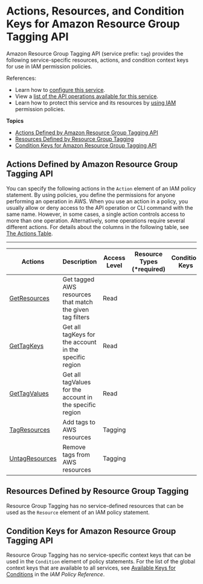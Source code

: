 # Actions, Resources, and Condition Keys for Amazon Resource Group Tagging API<a name="list_amazonresourcegrouptaggingapi"></a>

Amazon Resource Group Tagging API \(service prefix: `tag`\) provides the following service\-specific resources, actions, and condition context keys for use in IAM permission policies\.

References:
+ Learn how to [configure this service](http://docs.aws.amazon.com/awsconsolehelpdocs/latest/gsg/)\.
+ View a [list of the API operations available for this service](http://docs.aws.amazon.com/resourcegroupstagging/latest/APIReference/)\.
+ Learn how to protect this service and its resources by [using IAM](http://docs.aws.amazon.com/awsconsolehelpdocs/latest/gsg/obtaining-permissions-for-resource-groups.html) permission policies\.

**Topics**
+ [Actions Defined by Amazon Resource Group Tagging API](#amazonresourcegrouptaggingapi-actions-as-permissions)
+ [Resources Defined by Resource Group Tagging](#amazonresourcegrouptaggingapi-resources-for-iam-policies)
+ [Condition Keys for Amazon Resource Group Tagging API](#amazonresourcegrouptaggingapi-policy-keys)

## Actions Defined by Amazon Resource Group Tagging API<a name="amazonresourcegrouptaggingapi-actions-as-permissions"></a>

You can specify the following actions in the `Action` element of an IAM policy statement\. By using policies, you define the permissions for anyone performing an operation in AWS\. When you use an action in a policy, you usually allow or deny access to the API operation or CLI command with the same name\. However, in some cases, a single action controls access to more than one operation\. Alternatively, some operations require several different actions\. For details about the columns in the following table, see [The Actions Table](reference_policies_actions-resources-contextkeys.md#actions_table)\.


****  

| Actions | Description | Access Level | Resource Types \(\*required\) | Condition Keys | Dependent Actions | 
| --- | --- | --- | --- | --- | --- | 
| [GetResources](http://docs.aws.amazon.com/resourcegroupstagging/latest/APIReference/API_GetResources.html) | Get tagged AWS resources that match the given tag filters | Read |  |  |  | 
| [GetTagKeys](http://docs.aws.amazon.com/resourcegroupstagging/latest/APIReference/API_GetTagKeys.html) | Get all tagKeys for the account in the specific region | Read |  |  |  | 
| [GetTagValues](http://docs.aws.amazon.com/resourcegroupstagging/latest/APIReference/API_GetTagValues.html) | Get all tagValues for the account in the specific region | Read |  |  |  | 
| [TagResources](http://docs.aws.amazon.com/resourcegroupstagging/latest/APIReference/API_TagResources.html) | Add tags to AWS resources | Tagging |  |  |  | 
| [UntagResources](http://docs.aws.amazon.com/resourcegroupstagging/latest/APIReference/API_UntagResources.html) | Remove tags from AWS resources | Tagging |  |  |  | 

## Resources Defined by Resource Group Tagging<a name="amazonresourcegrouptaggingapi-resources-for-iam-policies"></a>

Resource Group Tagging has no service\-defined resources that can be used as the `Resource` element of an IAM policy statement\.

## Condition Keys for Amazon Resource Group Tagging API<a name="amazonresourcegrouptaggingapi-policy-keys"></a>

Resource Group Tagging has no service\-specific context keys that can be used in the `Condition` element of policy statements\. For the list of the global context keys that are available to all services, see [Available Keys for Conditions](http://docs.aws.amazon.com/IAM/latest/UserGuide/reference_policies_condition-keys.html#AvailableKeys) in the *IAM Policy Reference*\.